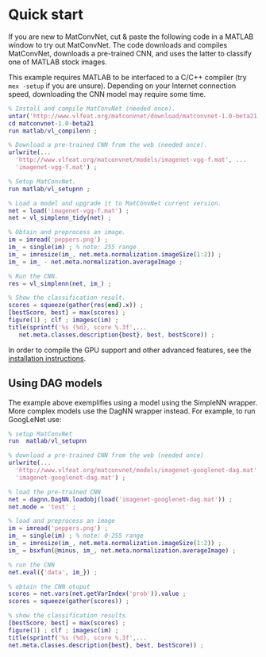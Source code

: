 # Quick start

If you are new to MatConvNet, cut & paste the following code in a
MATLAB window to try out MatConvNet. The code downloads and compiles
MatConvNet, downloads a pre-trained CNN, and uses the latter to
classify one of MATLAB stock images.

This example requires MATLAB to be interfaced to a C/C++ compiler (try
`mex -setup` if you are unsure). Depending on your Internet connection
speed, downloading the CNN model may require some time.

```matlab
% Install and compile MatConvNet (needed once).
untar('http://www.vlfeat.org/matconvnet/download/matconvnet-1.0-beta21.tar.gz') ;
cd matconvnet-1.0-beta21
run matlab/vl_compilenn ;

% Download a pre-trained CNN from the web (needed once).
urlwrite(...
  'http://www.vlfeat.org/matconvnet/models/imagenet-vgg-f.mat', ...
  'imagenet-vgg-f.mat') ;

% Setup MatConvNet.
run matlab/vl_setupnn ;

% Load a model and upgrade it to MatConvNet current version.
net = load('imagenet-vgg-f.mat') ;
net = vl_simplenn_tidy(net) ;

% Obtain and preprocess an image.
im = imread('peppers.png') ;
im_ = single(im) ; % note: 255 range
im_ = imresize(im_, net.meta.normalization.imageSize(1:2)) ;
im_ = im_ - net.meta.normalization.averageImage ;

% Run the CNN.
res = vl_simplenn(net, im_) ;

% Show the classification result.
scores = squeeze(gather(res(end).x)) ;
[bestScore, best] = max(scores) ;
figure(1) ; clf ; imagesc(im) ;
title(sprintf('%s (%d), score %.3f',...
   net.meta.classes.description{best}, best, bestScore)) ;
```

In order to compile the GPU support and other advanced features, see
the [installation instructions](install.md).

<a id='quick-dag'></a>

## Using DAG models

The example above exemplifies using a model using the SimpleNN
wrapper. More complex models use the DagNN wrapper instead. For
example, to run GoogLeNet use:

```matlab
% setup MatConvNet
run  matlab/vl_setupnn

% download a pre-trained CNN from the web (needed once)
urlwrite(...
  'http://www.vlfeat.org/matconvnet/models/imagenet-googlenet-dag.mat', ...
  'imagenet-googlenet-dag.mat') ;

% load the pre-trained CNN
net = dagnn.DagNN.loadobj(load('imagenet-googlenet-dag.mat')) ;
net.mode = 'test' ;

% load and preprocess an image
im = imread('peppers.png') ;
im_ = single(im) ; % note: 0-255 range
im_ = imresize(im_, net.meta.normalization.imageSize(1:2)) ;
im_ = bsxfun(@minus, im_, net.meta.normalization.averageImage) ;

% run the CNN
net.eval({'data', im_}) ;

% obtain the CNN otuput
scores = net.vars(net.getVarIndex('prob')).value ;
scores = squeeze(gather(scores)) ;

% show the classification results
[bestScore, best] = max(scores) ;
figure(1) ; clf ; imagesc(im) ;
title(sprintf('%s (%d), score %.3f',...
net.meta.classes.description{best}, best, bestScore)) ;
```
